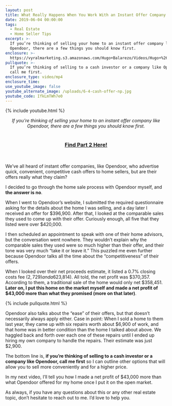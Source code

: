 ```yaml
---
layout: post
title: What Really Happens When You Work With an Instant Offer Company
date: 2019-06-04 00:00:00
tags:
  - Real Estate
  - Home Seller Tips
excerpt: >-
  If you’re thinking of selling your home to an instant offer company like
  Opendoor, there are a few things you should know first.
enclosure: >-
  https://vyralmarketing.s3.amazonaws.com/Hugo+Balarezo/Videos/Hugo+%26+Sheri-+Homes+and+Lifestyles+-+What+Really+Happens+When+You+Work+With+an+Instant+Offer+Company.mp4
pullquote: >-
  If you’re thinking of selling to a cash investor or a company like Opendoor,
  call me first.
enclosure_type: video/mp4
enclosure_time:
use_youtube_image: false
youtube_alternate_image: /uploads/6-4-cash-offer-np.jpg
youtube_code: IfkLmTWh7e0
---
```


{% include youtube.html %}

<center><em>If you&rsquo;re thinking of selling your home to an instant offer company like Opendoor, there are a few things you should know first.</em><br /><br /><strong><a target="_blank" href="https://homes-lifestyles.com/how-i-sold-a-home-for-43000-more-than-what-opendoor-couldve.html"><h3>Find Part 2 Here!</h3></a></strong></center>

&nbsp;

We’ve all heard of instant offer companies, like Opendoor, who advertise quick, convenient, competitive cash offers to home sellers, but are their offers really what they claim?

I decided to go through the home sale process with Opendoor myself, and **the answer is no**.

When I went to Opendoor’s website, I submitted the required questionnaire asking for the details about the home I was selling, and a day later I received an offer for $396,900. After that, I looked at the comparable sales they used to come up with their offer. Curiously enough, all five that they listed were over $420,000.

I then scheduled an appointment to speak with one of their home advisors, but the conversation went nowhere. They wouldn’t explain why the comparable sales they used were so much higher than their offer, and their tone was very much “take it or leave it.” This puzzled me even further because Opendoor talks all the time about the “competitiveness” of their offers.

When I looked over their net proceeds estimate, it listed a 0.7% closing costs fee ($2,729) and a 6% service fee ($23,814). All told, the net profit was $370,357. According to them, a traditional sale of the home would only net $358,451. **Later on, I put this home on the market myself and made a net profit of $43,000 more than what they promised (more on that later)**.

{% include pullquote.html %}

Opendoor also talks about the “ease” of their offers, but that doesn’t necessarily always apply either. Case in point: When I sold a home to them last year, they came up with six repairs worth about $6,900 of work, and that home was in better condition than the home I talked about above. We haggled back and forth over each one of these repairs until I ended up hiring my own company to handle the repairs. Their estimate was just $2,900.

The bottom line is, **if you’re thinking of selling to a cash investor or a company like Opendoor, call me first** so I can outline other options that will allow you to sell more conveniently and for a higher price.

In my next video, I’ll tell you how I made a net profit of $43,000 more than what Opendoor offered for my home once I put it on the open market.

As always, if you have any questions about this or any other real estate topic, don’t hesitate to reach out to me. I’d love to help you.